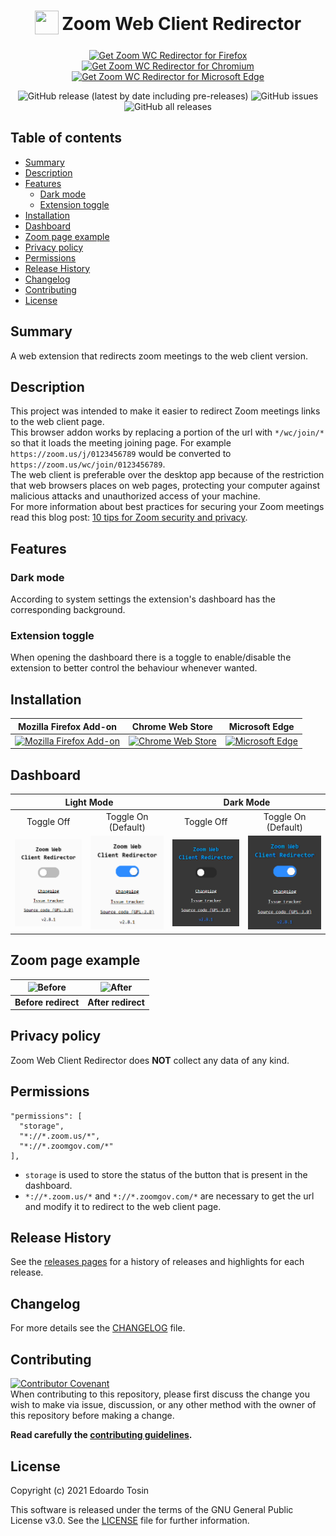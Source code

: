 <h1 align="center">
  <sub>
    <img  src="https://raw.githubusercontent.com/EdoardoTosin/Zoom-Web-Client-Redirector/main/src/icons/256x256.png" height="38" width="38">
  </sub>
  Zoom Web Client Redirector
</h1>

<p align="center">
  <a href="https://addons.mozilla.org/firefox/addon/zoom-web-client-redirector">
    <img src="https://blog.mozilla.org/addons/files/2020/04/get-the-addon-fx-apr-2020.svg" alt="Get Zoom WC Redirector for Firefox" height=80px></a>
  <a href="https://chrome.google.com/webstore/detail/zoom-web-client-redirecto/ommndciompclncigoffdnipifnfnaclj">
    <img src="https://storage.googleapis.com/chrome-gcs-uploader.appspot.com/image/WlD8wC6g8khYWPJUsQceQkhXSlv1/HRs9MPufa1J1h5glNhut.png" alt="Get Zoom WC Redirector for Chromium" height=80px></a>
  <a href="https://microsoftedge.microsoft.com/addons/detail/kfpmepjfaolgcgabdmbpkfnicejbiggn">
    <img src="https://developer.microsoft.com/en-us/microsoft-store/badges/images/English_get-it-from-MS.png" alt="Get Zoom WC Redirector for Microsoft Edge" height=80px></a>
</p>

<p align="center">
  <img alt="GitHub release (latest by date including pre-releases)" src="https://img.shields.io/github/v/release/EdoardoTosin/Zoom-Web-Client-Redirector?include_prereleases&label=GitHub&logo=GitHub&style=for-the-badge"/>
  <img alt="GitHub issues" src="https://img.shields.io/github/issues/edoardotosin/Zoom-Web-Client-Redirector?style=for-the-badge"/>
  <img alt="GitHub all releases" src="https://img.shields.io/github/downloads/edoardotosin/Zoom-Web-Client-Redirector/total?style=for-the-badge"/>
</p>


## Table of contents

* [Summary](#summary)
* [Description](#description)
* [Features](#features)
  * [Dark mode](#dark-mode)
  * [Extension toggle](#extension-toggle)
* [Installation](#installation)
* [Dashboard](#dashboard)
* [Zoom page example](#zoom-page-example)
* [Privacy policy](#privacy-policy)
* [Permissions](#permissions)
* [Release History](#release-history)
* [Changelog](#changelog)
* [Contributing](#contributing)
* [License](#license)

## Summary

A web extension that redirects zoom meetings to the web client version.

## Description

This project was intended to make it easier to redirect Zoom meetings links to the web client page.  
This browser addon works by replacing a portion of the url with `*/wc/join/*` so that it loads the meeting joining page. For example `https://zoom.us/j/0123456789` would be converted to `https://zoom.us/wc/join/0123456789`.  
The web client is preferable over the desktop app because of the restriction that web browsers places on web pages, protecting your computer against malicious attacks and unauthorized access of your machine.  
For more information about best practices for securing your Zoom meetings read this blog post: [10 tips for Zoom security and privacy](https://www.kaspersky.com/blog/zoom-security-ten-tips/34729).

## Features

### Dark mode

According to system settings the extension's dashboard has the corresponding background.

### Extension toggle

When opening the dashboard there is a toggle to enable/disable the extension to better control the behaviour whenever wanted.

## Installation

<table>
    <thead align="center">
        <tr>
            <th>Mozilla Firefox Add-on</th>
            <th>Chrome Web Store</th>
            <th>Microsoft Edge</th>
        </tr>
    </thead>
    <tbody align="center">
        <tr>
          <td><a href="https://addons.mozilla.org/firefox/addon/zoom-web-client-redirector">
         <img alt="Mozilla Firefox Add-on" src="https://img.shields.io/amo/v/zoom-web-client-redirector?label=firefox&logo=Firefox&style=for-the-badge"></a></td>
          <td><a href="https://chrome.google.com/webstore/detail/zoom-web-client-redirecto/ommndciompclncigoffdnipifnfnaclj">
          <img alt="Chrome Web Store" src="https://img.shields.io/chrome-web-store/v/ommndciompclncigoffdnipifnfnaclj?label=chrome&logo=google-chrome&style=for-the-badge"></a></td>
          <td><a href="https://microsoftedge.microsoft.com/addons/detail/kfpmepjfaolgcgabdmbpkfnicejbiggn">
       <img alt="Microsoft Edge" src="https://img.shields.io/badge/dynamic/json?label=Edge%09%09&logo=microsoft-edge&style=for-the-badge&prefix=v&query=%24.version&url=https%3A%2F%2Fmicrosoftedge.microsoft.com%2Faddons%2Fgetproductdetailsbycrxid%2Fkfpmepjfaolgcgabdmbpkfnicejbiggn"></a></td>
        </tr>
    </tbody>
</table>

## Dashboard

<table>
    <thead align="center">
        <tr>
            <th colspan=2>Light Mode</th>
            <th colspan=2>Dark Mode</th>
        </tr>
    </thead>
    <tbody align="center">
        <tr>
            <td>Toggle Off</td>
            <td>Toggle On<br>(Default)</td>
            <td>Toggle Off</td>
            <td>Toggle On<br>(Default)</td>
        </tr>
        <tr>
          <td><img alt="Toggle Off - Light Mode" src="https://raw.githubusercontent.com/EdoardoTosin/Zoom-Web-Client-Redirector/main/assets/dashboard/off-light.png"></td>
          <td><img alt="Toggle On - Light Mode" src="https://raw.githubusercontent.com/EdoardoTosin/Zoom-Web-Client-Redirector/main/assets/dashboard/on-light.png"></td>
          <td><img alt="Toggle Off - Dark Mode" src="https://raw.githubusercontent.com/EdoardoTosin/Zoom-Web-Client-Redirector/main/assets/dashboard/off-dark.png"></td>
          <td><img alt="Toggle On - Dark Mode" src="https://raw.githubusercontent.com/EdoardoTosin/Zoom-Web-Client-Redirector/main/assets/dashboard/on-dark.png"></td>
        </tr>
    </tbody>
</table>

## Zoom page example

| ![Before](https://raw.githubusercontent.com/EdoardoTosin/Zoom-Web-Client-Redirector/main/assets/screenshots/before_no_text.png) | ![After](https://raw.githubusercontent.com/EdoardoTosin/Zoom-Web-Client-Redirector/main/assets/screenshots/after_no_text.png) |
| :---: | :---: |
| **Before redirect** |**After redirect** |

## Privacy policy

Zoom Web Client Redirector does **NOT** collect any data of any kind.

## Permissions

```
"permissions": [
  "storage",
  "*://*.zoom.us/*",
  "*://*.zoomgov.com/*"
],
```

- ``storage`` is used to store the status of the button that is present in the dashboard.  
- ``*://*.zoom.us/*`` and ``*://*.zoomgov.com/*`` are necessary to get the url and modify it to redirect to the web client page.

## Release History

See the [releases pages](https://github.com/EdoardoTosin/Zoom-Web-Client-Redirector/releases) for a history of releases and highlights for each release.

## Changelog

For more details see the [CHANGELOG](https://github.com/EdoardoTosin/Zoom-Web-Client-Redirector/tree/main/CHANGELOG.md) file.

## Contributing

[![Contributor Covenant](https://img.shields.io/badge/Contributor%20Covenant-2.0-4baaaa.svg?style=for-the-badge)](https://github.com/EdoardoTosin/Zoom-Web-Client-Redirector/tree/main/CODE_OF_CONDUCT.md)  
When contributing to this repository, please first discuss the change you wish to make via issue, discussion, or any other method with the owner of this repository before making a change.

**Read carefully the [contributing guidelines](https://github.com/EdoardoTosin/Zoom-Web-Client-Redirector/tree/main/CONTRIBUTING.md).**

## License

Copyright (c) 2021 Edoardo Tosin

This software is released under the terms of the GNU General Public License v3.0. See the [LICENSE](https://github.com/EdoardoTosin/Zoom-Web-Client-Redirector/tree/main/LICENSE) file for further information.
